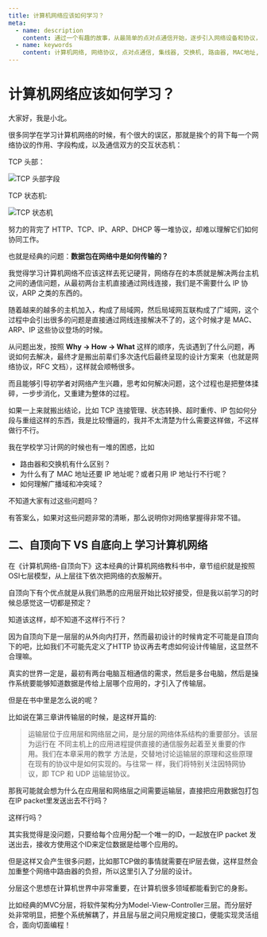 ```yaml
---
title: 计算机网络应该如何学习？
meta:
  - name: description
    content: 通过一个有趣的故事，从最简单的点对点通信开始，逐步引入网络设备和协议，帮助读者理解计算机网络是如何一步步发展和构建起来的。
  - name: keywords
    content: 计算机网络, 网络协议, 点对点通信, 集线器, 交换机, 路由器, MAC地址, IP地址, 网络分层, 自底向上
---
```



# 计算机网络应该如何学习？

大家好，我是小北。

很多同学在学习计算机网络的时候，有个很大的误区，那就是挨个的背下每一个网络协议的作用、字段构成，以及通信双方的交互状态机：


TCP 头部：

![TCP 头部字段](https://cdn.how2cs.cn/2024-11-16-tcp-header-with-options-adjusted.svg)

TCP 状态机: 

![TCP 状态机](https://cdn.how2cs.cn/2024-11-17-tcp-state-machin.svg)

努力的背完了 HTTP、TCP、IP、ARP、DHCP 等一堆协议，却难以理解它们如何协同工作。



也就是经典的问题：**数据包在网络中是如何传输的？**



我觉得学习计算机网络不应该这样去死记硬背，网络存在的本质就是解决两台主机之间的通信问题，从最初两台主机直接通过网线连接，我们是不需要什么 IP 协议，ARP 之类的东西的。



随着越来的越多的主机加入，构成了局域网，然后局域网互联构成了广域网，这个过程中会引出很多的问题是直接通过网线连接解决不了的，这个时候才是 MAC、ARP、IP 这些协议登场的时候。



从问题出发，按照 **Why -> How -> What**  这样的顺序，先谈遇到了什么问题，再说如何去解决，最终才是搬出前辈们多次迭代后最终呈现的设计方案来（也就是网络协议，RFC 文档），这样就会顺畅很多。



而且能够引导初学者对网络产生兴趣，思考如何解决问题，这个过程也是把整体揉碎，一步步消化，又重建为整体的过程。



如果一上来就搬出结论，比如 TCP 连接管理、状态转换、超时重传、IP 包如何分段与重组这样的东西，我是比较懵逼的，我并不太清楚为什么需要这样做，不这样做行不行。


我在学校学习计网的时候也有一堆的困惑，比如

* 路由器和交换机有什么区别？
* 为什么有了 MAC 地址还要 IP 地址呢？或者只用 IP 地址行不行呢？
* 如何理解广播域和冲突域？


不知道大家有过这些问题吗？

有答案么，如果对这些问题非常的清晰，那么说明你对网络掌握得非常不错。

## 二、自顶向下 VS  自底向上 学习计算机网络


在《计算机网络-自顶向下》这本经典的计算机网络教科书中，章节组织就是按照OSI七层模型，从上层往下依次把网络的衣服解开。

自顶向下有个优点就是从我们熟悉的应用层开始比较好接受，但是我以前学习的时候总感觉这一切都是预定？

知道该这样，却不知道不这样行不行？

因为自顶向下是一层层的从外向内打开，然而最初设计的时候肯定不可能是自顶向下的吧，比如我们不可能先定义了HTTP 协议再去考虑如何设计传输层，这显然不合理嘛。



真实的世界一定是，最初有两台电脑互相通信的需求，然后是多台电脑，然后是操作系统要能够知道数据是传给上层哪个应用的，才引入了传输层。



但是在书中里是怎么说的呢？



比如说在第三章讲传输层的时候，是这样开篇的:

>  运输层位于应用层和网络层之间，是分层的网络体系结构的重要部分。该层为运行在 不同主机上的应用进程提供直接的通信服务起着至关重要的作用。我们在本章采用的教学 方法是，交替地讨论运输层的原理和这些原理在现有的协议中是如何实现的。与往常一 样，我们将特别关注因特网协议，即 TCP 和 UDP 运输层协议。

那我可能就会想为什么在应用层和网络层之间需要运输层，直接把应用数据包打包在IP packet里发送出去不行吗？

这样行吗？



其实我觉得是没问题，只要给每个应用分配一个唯一的ID，一起放在IP packet 发送出去，接收方使用这个ID来定位数据是给哪个应用的。

但是这样又会产生很多问题，比如那TCP做的事情就需要在IP层去做，这样显然会加重整个网络中路由器的负担，所以这里引入了分层的设计。

分层这个思想在计算机世界中非常重要，在计算机很多领域都能看到它的身影。

比如经典的MVC分层，将软件架构分为Model-View-Controller三层。而分层好处非常明显，把整个系统解耦了，并且层与层之间只用规定接口，便能实现灵活组合，面向切面编程！

